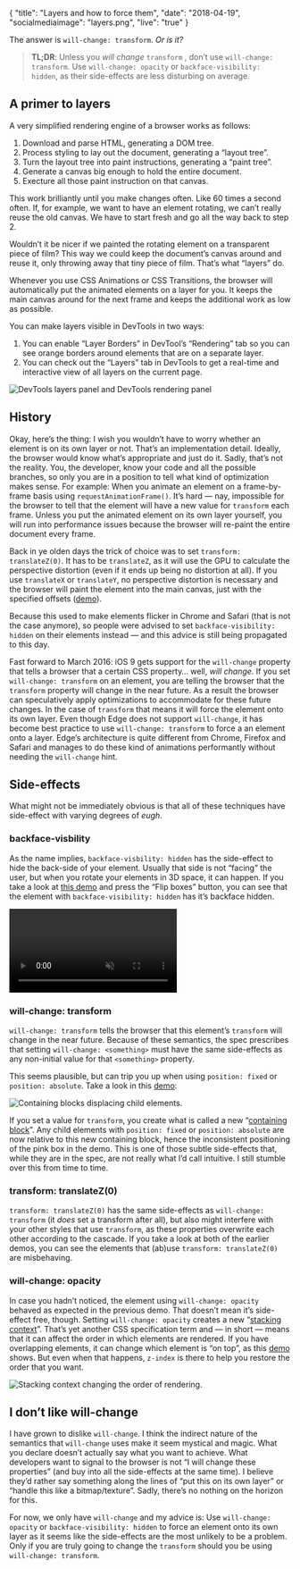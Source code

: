 {
  "title": "Layers and how to force them",
  "date": "2018-04-19",
  "socialmediaimage": "layers.png",
  "live": "true"
}

The answer is `will-change: transform`. _Or is it?_

<!-- more -->

> **TL;DR**: Unless you _will change_ `transform` , don’t use `will-change: transform`. Use `will-change: opacity` or `backface-visibility: hidden`, as their side-effects are less disturbing on average.

## A primer to layers
A very simplified rendering engine of a browser works as follows:

1. Download and parse HTML, generating a DOM tree.
2. Process styling to lay out the document, generating a “layout tree”.
3. Turn the layout tree into paint instructions, generating a “paint tree”.
4. Generate a canvas big enough to hold the entire document.
5. Execture all those paint instruction on that canvas.

This work brilliantly until you make changes often. Like 60 times a second often. If, for example, we want to have an element rotating, we can’t really reuse the old canvas. We have to start fresh and go all the way back to step 2.

Wouldn’t it be nicer if we painted the rotating element on a transparent piece of film? This way we could keep the document’s canvas around and reuse it, only throwing away that tiny piece of film. That’s what “layers” do.

Whenever you use CSS Animations or CSS Transitions, the browser will automatically put the animated elements on a layer for you. It keeps the main canvas around for the next frame and keeps the additional work as low as possible.

You can make layers visible in DevTools in two ways:

1. You can enable “Layer Borders” in DevTool’s “Rendering” tab so you can see orange borders around elements that are on a separate layer.
2. You can check out the “Layers” tab in DevTools to get a real-time and interactive view of all layers on the current page.

![DevTools layers panel and DevTools rendering panel](layers.png)

## History
Okay, here’s the thing: I wish you wouldn’t have to worry whether an element is on its own layer or not. That’s an implementation detail. Ideally, the browser would know what’s appropriate and just do it. Sadly, that’s not the reality. You, the developer, know your code and all the possible branches, so only you are in a position to tell what kind of optimization makes sense. For example: When you animate an element on a frame-by-frame basis using `requestAnimationFrame()`. It’s hard — nay, impossible for the browser to tell that the element will have a new value for `transform` each frame. Unless you put the animated element on its own layer yourself, you will run into performance issues because the browser will re-paint the entire document every frame.

Back in ye olden days the trick of choice was to set `transform: translateZ(0)`. It has to be `translateZ`, as it will use the GPU to calculate the perspective distortion (even if it ends up being no distortion at all). If you use `translateX` or `translateY`, no perspective distortion is necessary and the browser will paint the element into the main canvas, just with the specified offsets ([demo](layers.html)).

Because this used to make elements flicker in Chrome and Safari (that is not the case anymore), so people were advised to set `backface-visibility: hidden` on their elements instead — and this advice is still being propagated to this day.

Fast forward to March 2016: iOS 9 gets support for the `will-change` property that tells a browser that a certain CSS property… well, _will change_. If you set `will-change: transform` on an element, you are telling the browser that the `transform` property will change in the near future. As a result the browser can speculatively apply optimizations to accommodate for these future changes. In the case of `transform` that means it will force the element onto its own layer. Even though Edge does not support `will-change`, it has become best practice to use `will-change: transform` to force a an element onto a layer. Edge’s architecture is quite different from Chrome, Firefox and Safari and manages to do these kind of animations performantly without needing the `will-change` hint.

## Side-effects
What might not be immediately obvious is that all of these techniques have side-effect with varying degrees of _eugh_.

### backface-visbility
As the name implies, `backface-visbility: hidden` has the side-effect to hide the back-side of your element. Usually that side is not “facing” the user, but when you rotate your elements in 3D space, it can happen. If you take a look at [this demo](bfv.html) and press the “Flip boxes” button, you can see that the element with `backface-visibility: hidden` has it’s backface hidden.

<video controls autoplay loop muted>
  <source src="bfv_vp8.webm" type="video/webm; codecs=vp8">
  <source src="bfv_x264.mp4" type="video/mp4; codecs=h264">
</video>

### will-change: transform
`will-change: transform` tells the browser that this element’s `transform` will change in the near future. Because of these semantics, the spec prescribes that setting `will-change: <something>` must have the same side-effects as any non-initial value for that `<something>` property.

This seems plausible, but can trip you up when using `position: fixed` or `position: absolute`. Take a look in this [demo](containing.html):

![Containing blocks displacing child elements.](containing.png)

If you set a value for `transform`, you create what is called a new “[containing block]”. Any child elements with `position: fixed` or `position: absolute` are now relative to this new containing block, hence the inconsistent positioning of the pink box in the demo. This is one of those subtle side-effects that, while they are in the spec, are not really what I’d call intuitive. I still stumble over this from time to time.

### transform: translateZ(0)
`transform: translateZ(0)` has the same side-effects as `will-change: transform` (it _does_ set a transform after all), but also might interfere with your other styles that use `transform`, as these properties overwrite each other according to the cascade. If you take a look at both of the earlier demos, you can see the elements that (ab)use `transform: translateZ(0)` are misbehaving.

### will-change: opacity
In case you hadn’t noticed, the element using `will-change: opacity` behaved as expected in the previous demo. That doesn’t mean it’s side-effect free, though. Setting `will-change: opacity` creates a new “[stacking context]”. That’s yet another CSS specification term and — in short — means that it can affect the order in which elements are rendered. If you have overlapping elements, it can change which element is “on top”, as this [demo](stacking.html) shows. But even when that happens, `z-index` is there to help you restore the order that you want.

![Stacking context changing the order of rendering.](stacking.png)

## I don’t like will-change
I have grown to dislike `will-change`. I think the indirect nature of the semantics that `will-change` uses make it seem mystical and magic. What you declare doesn’t actually say what you want to achieve. What developers want to signal to the browser is not “I will change these properties” (and buy into all the side-effects at the same time). I believe they’d rather say something along the lines of “put this on its own layer” or “handle this like a bitmap/texture”. Sadly, there’s no nothing on the horizon for this.

For now, we only have `will-change` and my advice is: Use `will-change: opacity` or `backface-visibility: hidden` to force an element onto its own layer as it seems like the side-effects are the most unlikely to be a problem. Only if you are truly going to change the `transform` should you be using `will-change: transform`.

[containing block]: https://developer.mozilla.org/en-US/docs/Web/CSS/Containing_block
[stacking context]: https://developer.mozilla.org/en-US/docs/Web/CSS/CSS_Positioning/Understanding_z_index/The_stacking_context
